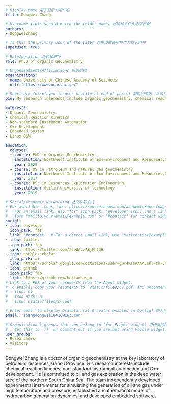 ```yaml
---
# Display name 用于显示的用户名
title: Dongwei Zhang

# Username (this should match the folder name) 必须和文件夹名字匹配
authors:
- DongweiZhang

# Is this the primary user of the site? 这里设置该用户作为默认用户
superuser: true

# Role/position 角色和职位
role: Ph.D of Organic Geochemistry

# Organizations/Affiliations 组织机构
organizations:
- name: University of Chinese Academy of Sciences
  url: "https://www.ucas.ac.cn/"

# Short bio (displayed in user profile at end of posts) 简短的简历（显示在帖子结尾的用户个人资料中）
bio: My research interests include organic geochemistry, chemical reaction kinetics and non-standard instrument automation.

interests:
- Organic Geochemistry
- Chemical Reaction Kinetics
- Non-standard Instrument Automation
- C++ Development
- Embedded System
- Linux O&M

education:
  courses:
  - course: PhD in Organic Geochemistry
    institution: Northwest Institute of Eco-Environment and Resources,CAS
    year: 2020
  - course: MS in Petroleum and natural gas geochemistry
    institution: Northwest Institute of Eco-Environment and Resources,CAS
    year: 2017
  - course: BSc in Resources Exploration Engineering
    institution: Guilin university of technology
    year: 2015

# Social/Academic Networking 社交联系方式
# For available icons, see: https://sourcethemes.com/academic/docs/page-builder/#icons
#   For an email link, use "fas" icon pack, "envelope" icon, and a link in the
#   form "mailto:your-email@example.com" or "#contact" for contact widget.
social:
- icon: envelope
  icon_pack: fas
  link: '#contact'  # For a direct email link, use "mailto:test@example.org".
- icon: twitter
  icon_pack: fab
  link: https://twitter.com/Zre8AcvABjFhf3H
- icon: google-scholar
  icon_pack: ai
  link: https://scholar.google.com/citations?user=gureKTsAAAAJ&hl=zh-CN
- icon: github
  icon_pack: fab
  link: https://github.com/bujianbusan
# Link to a PDF of your resume/CV from the About widget.
# To enable, copy your resume/CV to `static/files/cv.pdf` and uncomment the lines below.
# - icon: cv
#   icon_pack: ai
#   link: static/files/cv.pdf

# Enter email to display Gravatar (if Gravatar enabled in Config) 输入电子邮件以显示Gravatar（如果在配置中启用了Gravatar）
email: "zhangdongwei18416@163.com"

# Organizational groups that you belong to (for People widget) 您所属的组织组（用于人员小部件）
#   Set this to `[]` or comment out if you are not using People widget.
user_groups:
- Researchers
- Visitors
---
```


Dongwei Zhang is a doctor of organic geochemistry at the key laboratory of petroleum resources, Gansu Province. His research interests include chemical reaction kinetics, non-standard instrument automation and C++ development. He is committed to oil and gas exploration in the deep water area of the northern South China Sea. The team independently developed experimental instruments for simulating the generation of oil and gas under high temperature and pressure, established a mathematical model of hydrocarbon generation dynamics, and developed embedded software.

